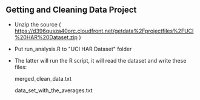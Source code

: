 ## Getting and Cleaning Data Project
* Unzip the source
  ( https://d396qusza40orc.cloudfront.net/getdata%2Fprojectfiles%2FUCI%20HAR%20Dataset.zip )

* Put run_analysis.R to "UCI HAR Dataset"  folder


* The latter will run the R script, it will read the dataset and write these files:

  merged_clean_data.txt  

  data_set_with_the_averages.txt  


